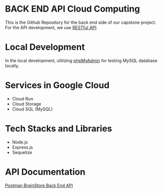 # BACK END API Cloud Computing
This is the Github Repository for the back end side of our capstone project. <br>
For the API development, we use [RESTful API](https://en.wikipedia.org/wiki/REST).

# Local Development
In the local development, utilizing [phpMyAdmin](https://www.phpmyadmin.net/) for testing MySQL database locally.

# Services in Google Cloud
- Cloud Run
- Cloud Storage
- Cloud SQL (MySQL)

# Tech Stacks and Libraries
- Node.js
- Express.js
- Sequelize

# API Documentation
[Postman BrainStore Back End API](https://www.postman.com/capstone-brainstore-api/workspace/capstone-brainstore-api/collection/29625845-f3f022e3-a54b-4ff7-b7f8-9b0f200aa7f0?action=share&creator=29625845&active-environment=29625845-4fb12986-f8cf-4c20-a13a-a5bf383a2d5b)
